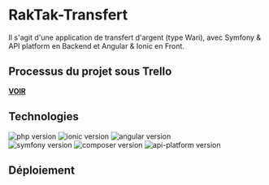 # RakTak-Transfert
Il s'agit d'une application de transfert d'argent (type Wari), avec Symfony & API platform en Backend et Angular & Ionic en Front.


## Processus du projet sous Trello
[**VOIR**](https://trello.com/b/CAxsYujY/raktak-transfert)


## Technologies
![php version](https://img.shields.io/badge/PHP-7.1.3-blue)
![ionic version](https://img.shields.io/badge/Ionic-5.0.*-green)
![angular version](https://img.shields.io/badge/Angular-9.0.2-red) <br>
![symfony version](https://img.shields.io/badge/Symfony-4.3.*-brightgreen)
![composer version](https://img.shields.io/badge/Composer-1.9.3-orange)
![api-platform version](https://img.shields.io/badge/API--Platform-2.5.4-lightgray)


## Déploiement